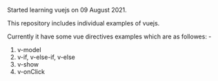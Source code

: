 Started learning vuejs on 09 August 2021.

This repository includes individual examples of vuejs.

Currently it have some vue directives examples which are as followes: -

1. v-model
2. v-if, v-else-if, v-else
3. v-show
4. v-onClick
